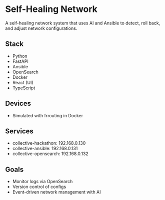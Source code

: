 # Self-Healing Network

A self-healing network system that uses AI and Ansible to detect, roll back, and adjust network configurations.

## Stack
- Python
- FastAPI
- Ansible
- OpenSearch
- Docker
- React (UI)
- TypeScript

## Devices
- Simulated with frrouting in Docker

## Services
- collective-hackathon: 192.168.0.130
- collective-ansible: 192.168.0.131
- collective-opensearch: 192.168.0.132

## Goals
- Monitor logs via OpenSearch
- Version control of configs
- Event-driven network management with AI
